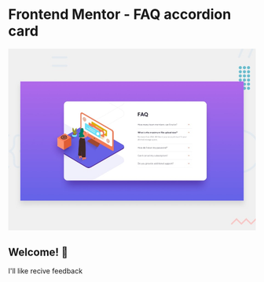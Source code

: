 # Frontend Mentor - FAQ accordion card

![Design preview for the FAQ accordion card coding challenge](./design/desktop-preview.jpg)

## Welcome! 👋

I'll like recive feedback
